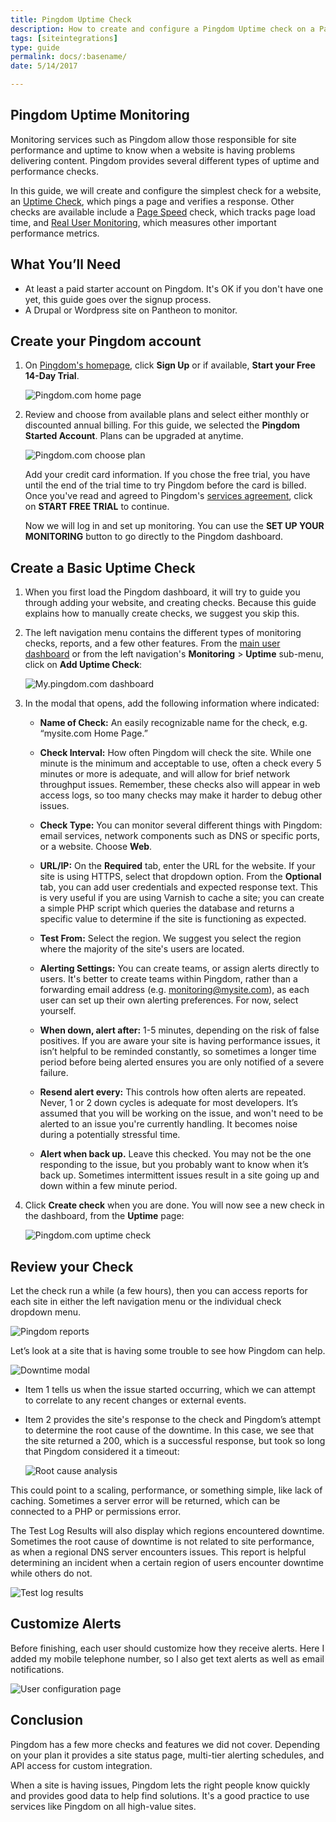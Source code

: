 ```yaml
---
title: Pingdom Uptime Check
description: How to create and configure a Pingdom Uptime check on a Pantheon site.
tags: [siteintegrations]
type: guide
permalink: docs/:basename/
date: 5/14/2017

---
```


## Pingdom Uptime Monitoring

Monitoring services such as Pingdom allow those responsible for site performance and uptime to know when a website is having problems delivering content. Pingdom provides several different types of uptime and performance checks.

In this guide, we will create and configure the simplest check for a website, an [Uptime Check](https://www.pingdom.com/product/uptime-monitoring), which pings a page and verifies a response. Other checks are available include a [Page Speed](https://www.pingdom.com/product/page-speed) check, which tracks page load time, and [Real User Monitoring](https://www.pingdom.com/product/performance-monitoring), which measures other important performance metrics.

## What You’ll Need

- At least a paid starter account on Pingdom. It's OK if you don't have one yet, this guide goes over the signup process.
- A Drupal or Wordpress site on Pantheon to monitor.

## Create your Pingdom account

1.  On [Pingdom's homepage](https://www.pingdom.com), click **Sign Up** or if available, **Start your Free 14-Day Trial**.

    ![Pingdom.com home page](/source/docs/assets/images/integrations/pingdom_hp.png)

2.  Review and choose from available plans and select either monthly or discounted annual billing. For this guide, we selected the **Pingdom Started Account**. Plans can be upgraded at anytime.

    ![Pingdom.com choose plan](/source/docs/assets/images/integrations/choose_plan.png)

    Add your credit card information. If you chose the free trial, you have until the end of the trial time to try Pingdom before the card is billed. Once you've read and agreed to Pingdom's [services agreement](https://www.pingdom.com/legal/software-service-agreement), click on **START FREE TRIAL** to continue.

    Now we will log in and set up monitoring. You can use the **SET UP YOUR MONITORING** button to go directly to the Pingdom dashboard.

## Create a Basic Uptime Check

1.  When you first load the Pingdom dashboard, it will try to guide you through adding your website, and creating checks. Because this guide explains how to manually create checks, we suggest you skip this.

2.  The left navigation menu contains the different types of monitoring checks, reports, and a few other features. From the [main user dashboard](https://my.pingdom.com/dashboard) or from the left navigation's **Monitoring** > **Uptime** sub-menu, click on **Add Uptime Check**:

    ![My.pingdom.com dashboard](/source/docs/assets/images/integrations/dashboard.png)

3.  In the modal that opens, add the following information where indicated:

    - **Name of Check:** An easily recognizable name for the check, e.g. “mysite.com Home Page.”

    - **Check Interval:** How often Pingdom will check the site. While one minute is the minimum and acceptable to use, often a check every 5 minutes or more is adequate, and will allow for brief network throughput issues. Remember, these checks also will appear in web access logs, so too many checks may make it harder to debug other issues.

    - **Check Type:** You can monitor several different things with Pingdom: email services, network components such as DNS or specific ports, or a website. Choose **Web**.

    - **URL/IP:** On the **Required** tab, enter the URL for the website. If your site is using HTTPS, select that dropdown option. From the **Optional** tab, you can add user credentials and expected response text. This is very useful if you are using Varnish to cache a site; you can create a simple PHP script which queries the database and returns a specific value to determine if the site is functioning as expected.

    - **Test From:** Select the region. We suggest you select the region where the majority of the site's users are located.
    - **Alerting Settings:** You can create teams, or assign alerts directly to users. It's better to create teams within Pingdom, rather than a forwarding email address (e.g. monitoring@mysite.com), as each user can set up their own alerting preferences. For now, select yourself.
    - **When down, alert after:** 1-5 minutes, depending on the risk of false positives. If you are aware your site is having performance issues, it isn’t helpful to be reminded constantly, so sometimes a longer time period before being alerted ensures you are only notified of a severe failure.
    - **Resend alert every:** This controls how often alerts are repeated. Never, 1 or 2 down cycles is adequate for most developers. It’s assumed that you will be working on the issue, and won't need to be alerted to an issue you're currently handling. It becomes noise during a potentially stressful time.
    - **Alert when back up.** Leave this checked. You may not be the one responding to the issue, but you probably want to know when it’s back up. Sometimes intermittent issues result in a site going up and down within a few minute period.

3.  Click **Create check** when you are done. You will now see a new check in the dashboard, from the **Uptime** page:

    ![Pingdom.com uptime check](/source/docs/assets/images/integrations/complete_check.png)

## Review your Check
Let the check run a while (a few hours), then you can access reports for each site in either the left navigation menu or the individual check dropdown menu.

![Pingdom reports](/source/docs/assets/images/integrations/reporting_options.png)

Let’s look at a site that is having some trouble to see how Pingdom can help.

![Downtime modal](/source/docs/assets/images/integrations/downtime_modal.png)

- Item 1 tells us when the issue started occurring, which we can attempt to correlate to any recent changes or external events.
- Item 2 provides the site's response to the check and Pingdom’s attempt to determine the root cause of the downtime. In this case, we see that the site returned a 200, which is a successful response, but took so long that Pingdom considered it a timeout:

    ![Root cause analysis](/source/docs/assets/images/integrations/root_cause.png)

This could point to a scaling, performance, or something simple, like lack of caching. Sometimes a server error will be returned, which can be connected to a PHP or permissions error.

The Test Log Results will also display which regions encountered downtime. Sometimes the root cause of downtime is not related to site performance, as when a regional DNS server encounters issues. This report is helpful determining an incident when a certain region of users encounter downtime while others do not.

![Test log results](/source/docs/assets/images/integrations/test_result.png)

## Customize Alerts

Before finishing, each user should customize how they receive alerts. Here I added my mobile telephone number, so I also get text alerts as well as email notifications.

![User configuration page](/source/docs/assets/images/integrations/user_config.png)


## Conclusion
Pingdom has a few more checks and features we did not cover. Depending on your plan it provides a site status page, multi-tier alerting schedules, and API access for custom integration.

When a site is having issues, Pingdom lets the right people know quickly and provides good data to help find solutions. It's a good practice to use services like Pingdom on all high-value sites.
